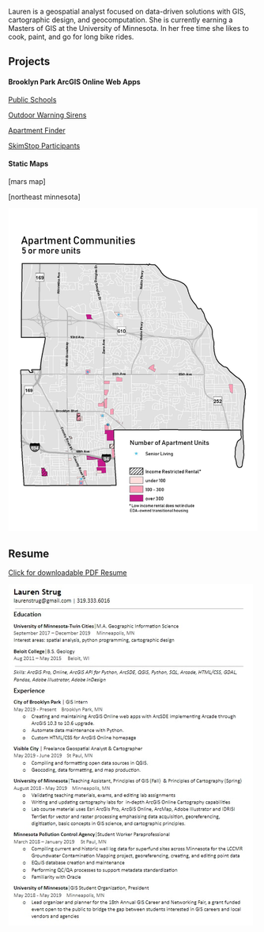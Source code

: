 Lauren is a geospatial analyst focused on data-driven solutions with GIS, cartographic design, and geocomputation. She is currently earning a Masters of GIS at the University of Minnesota.  In her free time she likes to cook, paint, and go for long bike rides.

## Projects

#### Brooklyn Park ArcGIS Online Web Apps
[Public Schools](http://brooklynpark.maps.arcgis.com/apps/webappviewer/index.html?id=7397e3a072dd4b5cadc1444bbe456d68)

[Outdoor Warning Sirens](http://brooklynpark.maps.arcgis.com/apps/webappviewer/index.html?id=74c9e566380c45eb95c575e71932973b)

[Apartment Finder](http://brooklynpark.maps.arcgis.com/apps/webappviewer/index.html?id=b23aa0521ef34bb19d89f3b0f25a434d)

[SkimStop Participants](http://brooklynpark.maps.arcgis.com/apps/webappviewer/index.html?id=28f28a73beac4a1e85ba567655ee02b9)

#### Static Maps
[mars map]

[northeast minnesota]

![apartment communities](ApartmentCommunities.jpg)
## Resume

[Click for downloadable PDF Resume](Resume_Strug2019.pdf)


![Resume](resume.jpg)

